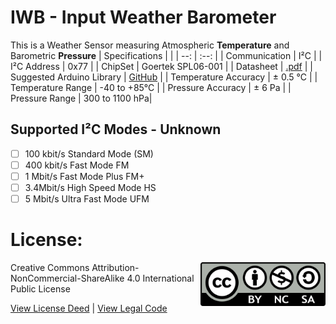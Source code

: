# IWB - Input Weather Barometer
This is a Weather Sensor measuring Atmospheric **Temperature** and Barometric **Pressure**
| Specifications | |
| --: | :--: |
| Communication | I²C |
| I²C Address | 0x77 |
| ChipSet | Goertek SPL06-001 |
| Datasheet | [.pdf](https://datasheet.lcsc.com/szlcsc/2101201914_Goertek-SPL06-001_C2684428.pdf) |
| Suggested Arduino Library | [GitHub](https://github.com/rv701/SPL06-007) |
| Temperature Accuracy | ± 0.5 °C |
| Temperature Range | -40 to +85°C |
| Pressure Accuracy | ± 6 Pa |
| Pressure Range | 300 to 1100 hPa|

## Supported I²C Modes - Unknown
- [ ] 100 kbit/s Standard Mode (SM) 
- [ ] 400 kbit/s	Fast Mode	FM
- [ ] 1 Mbit/s	Fast Mode Plus	FM+
- [ ] 3.4Mbit/s	High Speed Mode	HS
- [ ] 5 Mbit/s	Ultra Fast Mode	UFM

# License: 
<img src="assets/CC-BY-NC-SA.png" width=200 align="right">
Creative Commons Attribution-NonCommercial-ShareAlike 4.0 International Public License

[View License Deed](https://creativecommons.org/licenses/by-nc-sa/4.0/) | [View Legal Code](https://creativecommons.org/licenses/by-nc-sa/4.0/legalcode)
